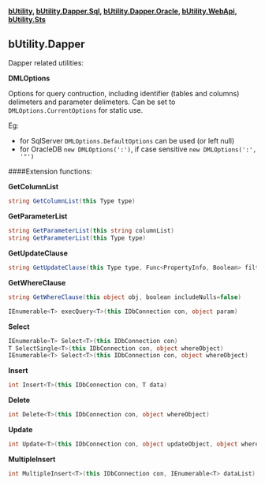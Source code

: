 #### [bUtility](../README.md), [bUtility.Dapper.Sql](butility.Dapper.Sql.md), [bUtility.Dapper.Oracle](butility.Dapper.Oracle.md), [bUtility.WebApi](butility.WebApi.md), [bUtility.Sts](butility.sts.md)

## bUtility.Dapper
Dapper related utilities:

**DMLOptions**

Options for query contruction, including identifier (tables and columns) delimeters and parameter delimeters.
Can be set to ```DMLOptions.CurrentOptions``` for static use.

Eg:
* for SqlServer ```DMLOptions.DefaultOptions``` can be used (or left null)
* for OracleDB ```new DMLOptions(':')```, if case sensitive ```new DMLOptions(':', '"')```

####Extension functions:

**GetColumnList**
```c#
string GetColumnList(this Type type)
```

**GetParameterList**
```c#
string GetParameterList(this string columnList)
string GetParameterList(this Type type)
```

**GetUpdateClause**
```c#
string GetUpdateClause(this Type type, Func<PropertyInfo, Boolean> filter = null)
```

**GetWhereClause**
```c#
string GetWhereClause(this object obj, boolean includeNulls=false)
```

```c#
IEnumerable<T> execQuery<T>(this IDbConnection con, object param)
```

**Select**
```c#
IEnumerable<T> Select<T>(this IDbConnection con)
T SelectSingle<T>(this IDbConnection con, object whereObject)
IEnumerable<T> Select<T>(this IDbConnection con, object whereObject)
```

**Insert**
```c#
int Insert<T>(this IDbConnection con, T data)
```

**Delete**
```c#
int Delete<T>(this IDbConnection con, object whereObject)
```

**Update**
```c#
int Update<T>(this IDbConnection con, object updateObject, object whereObject)
```

**MultipleInsert**
```c#
int MultipleInsert<T>(this IDbConnection con, IEnumerable<T> dataList)
```